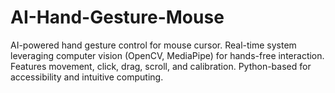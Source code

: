 # AI-Hand-Gesture-Mouse
AI-powered hand gesture control for mouse cursor. Real-time system leveraging computer vision (OpenCV, MediaPipe) for hands-free interaction. Features movement, click, drag, scroll, and calibration. Python-based for accessibility and intuitive computing.

